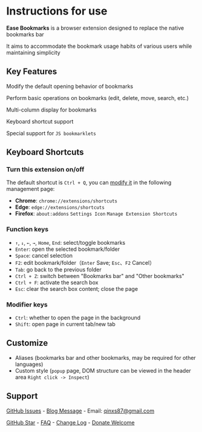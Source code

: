 # Instructions for use

**Ease Bookmarks** is a browser extension designed to replace the native bookmarks bar

It aims to accommodate the bookmark usage habits of various users while maintaining simplicity

## Key Features

Modify the default opening behavior of bookmarks

Perform basic operations on bookmarks (edit, delete, move, search, etc.)

Multi-column display for bookmarks

Keyboard shortcut support

Special support for `JS bookmarklets`

## Keyboard Shortcuts

### Turn this extension on/off

The default shortcut is `Ctrl + Q`, you can 
[modify it](chrome://extensions/shortcuts)
 in the following management page:
- **Chrome**: `chrome://extensions/shortcuts`
- **Edge**: `edge://extensions/shortcuts`
- **Firefox**: `about:addons` `Settings Icon` `Manage Extension Shortcuts`

### Function keys

- `↑`, `↓`, `←`, `→`, `Home`, `End`: select/toggle bookmarks
- `Enter`: open the selected bookmark/folder
- `Space`: cancel selection
- `F2`: edit bookmark/folder（`Enter` Save; `Esc`、`F2` Cancel）
- `Tab`: go back to the previous folder
- `Ctrl + Z`: switch between "Bookmarks bar" and "Other bookmarks"
- `Ctrl + F`: activate the search box
- `Esc`: clear the search box content; close the page

### Modifier keys

- `Ctrl`: whether to open the page in the background
- `Shift`: open page in current tab/new tab

## Customize

- Aliases (bookmarks bar and other bookmarks, may be required for other languages)
- Custom style (`popup` page, DOM structure can be viewed in the header area `Right click -> Inspect`)

## Support

[GitHub Issues](https://github.com/qinxs/Ease-Bookmarks/issues) - 
[Blog Message](https://7bxing.com/posts/beb3fd2a/) - 
Email: qinxs87@gmail.com

[GitHub Star](https://github.com/qinxs/Ease-Bookmarks "If it's convenient, give a Star, thanks!") - 
[FAQ](https://github.com/qinxs/Ease-Bookmarks/wiki/常见问题（FAQ）) - 
[Change Log](https://github.com/qinxs/Ease-Bookmarks/blob/master/ChangeLog.md) - 
[Donate Welcome](https://7bxing.com/donate/)
